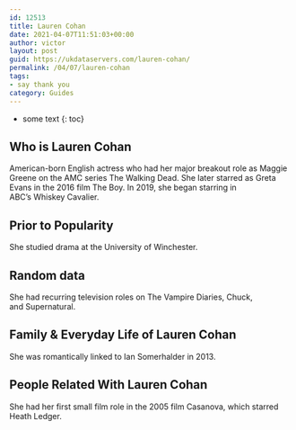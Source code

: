 ```yaml
---
id: 12513
title: Lauren Cohan
date: 2021-04-07T11:51:03+00:00
author: victor
layout: post
guid: https://ukdataservers.com/lauren-cohan/
permalink: /04/07/lauren-cohan
tags:
- say thank you
category: Guides
---
```


* some text
{: toc}


## Who is Lauren Cohan



American-born English actress who had her major breakout role as Maggie Greene on the AMC series The Walking Dead. She later starred as Greta Evans in the 2016 film The Boy. In 2019, she began starring in ABC&#8217;s Whiskey Cavalier.

                
                
                
## Prior to Popularity



She studied drama at the University of Winchester. 

                
                
                
## Random data



She had recurring television roles on The Vampire Diaries, Chuck, and Supernatural. 

                
                
                
## Family & Everyday Life of Lauren Cohan



She was romantically linked to Ian Somerhalder in 2013. 

                
                
                
## People Related With Lauren Cohan



She had her first small film role in the 2005 film Casanova, which starred Heath Ledger.

                
              
            
          
          
          